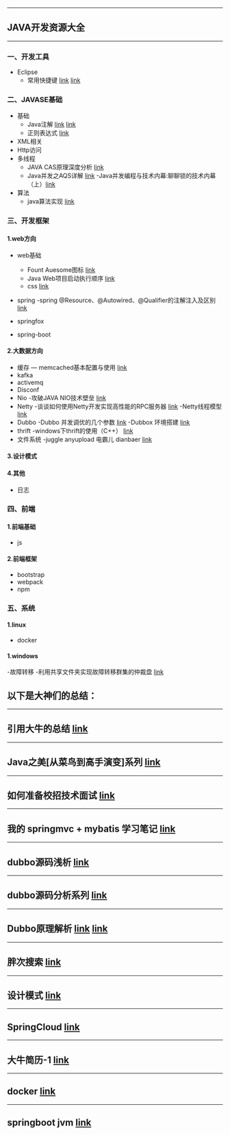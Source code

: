 
---
## JAVA开发资源大全

---
### 一、开发工具

- Eclipse
    - 常用快捷键 [link](http://note.youdao.com/noteshare?id=5101938f8d23b0e72c3ba72d85b190fb&sub=60254222F4FC49C2AEEAFFFDA4B216D3)
                        [link](https://blog.csdn.net/u010446936/article/details/80929465)

### 二、JAVASE基础

- 基础
   - Java注解 [link](http://note.youdao.com/noteshare?id=dd7de8b194b079f052e52fe15f0bbb48&sub=BF4BA93BBE0449D9B30B9DBA05BEE7AF)
                  [link](https://blog.csdn.net/briblue/article/details/73824058)
   - 正则表达式 [link](http://note.youdao.com/noteshare?id=5677ade6df16ea4d084356ed519870f2&sub=E3102B46633947638AE247779B8F0AD6)
- XML相关
- Http访问
- 多线程
  - JAVA CAS原理深度分析 [link](https://blog.csdn.net/hsuxu/article/details/9467651)
  - Java并发之AQS详解 [link](https://www.cnblogs.com/waterystone/p/4920797.html)
  -Java并发编程与技术内幕:聊聊锁的技术内幕（上）[link](https://blog.csdn.net/evankaka/article/details/51866242)
- 算法
  - java算法实现  [link](https://blog.csdn.net/autfish)


### 三、开发框架

#### 1.web方向
- web基础
  - Fount Auesome图标  [link](https://www.thinkcmf.com/font/search/index.html)
  - Java Web项目启动执行顺序 [link](https://blog.csdn.net/qq_20805103/article/details/77851996)
  - css  [link](http://www.css88.com/book/css/)

- spring
 -spring @Resource、@Autowired、@Qualifier的注解注入及区别 [link](https://blog.csdn.net/baple/article/details/17891755)
- springfox
- spring-boot


#### 2.大数据方向
- 缓存
  — memcached基本配置与使用 [link](https://blog.csdn.net/sup_heaven/article/details/32337711)
- kafka
- activemq
- Disconf
- Nio
  -攻破JAVA NIO技术壁垒  [link](http://www.importnew.com/19816.html)
- Netty
 -谈谈如何使用Netty开发实现高性能的RPC服务器  [link](http://www.cnblogs.com/jietang/p/5615681.html)
 -Netty线程模型 [link](http://www.360doc.com/content/14/0718/13/13247663_395254554.shtml)
- Dubbo
  -Dubbo 并发调优的几个参数 [link](https://blog.csdn.net/jdream314/article/details/44590937)
  -Dubbox 环境搭建 [link](https://blog.csdn.net/linuu/article/details/53758854)
- thrift
  -windows下thrift的使用（C++） [link](https://www.cnblogs.com/pinking/p/7739675.html)
- 文件系统
  -juggle anyupload 电霸儿 dianbaer [link](https://github.com/dianbaer)

#### 3.设计模式

#### 4.其他
- 日志


         
### 四、前端

#### 1.前端基础
- js

#### 2.前端框架

- bootstrap
- webpack
- npm

### 五、系统

#### 1.linux
- docker

#### 1.windows
-故障转移
 -利用共享文件夹实现故障转移群集的仲裁盘 [link](https://blog.csdn.net/microsoft_wu/article/details/46521047)


## 以下是大神们的总结：
---

## 引用大牛的总结 [link](https://github.com/aalansehaiyang/technology-talk)

---

## Java之美[从菜鸟到高手演变]系列 [link](https://blog.csdn.net/zhangerqing/article/details/8245560)

---

## 如何准备校招技术面试 [link](https://blog.csdn.net/h3243212/article/details/78132994)

---

## 我的 springmvc + mybatis 学习笔记 [link](https://github.com/brianway/springmvc-mybatis-learning)

---

## dubbo源码浅析 [link](https://blog.csdn.net/pentiumchen)

---

## dubbo源码分析系列 [link](https://my.oschina.net/pingpangkuangmo/blog/508963)

---

## Dubbo原理解析 [link](https://blog.csdn.net/quhongwei_zhanqiu/article/details/41577159) [link](https://blog.csdn.net/column/details/learningdubbo.html?&page=1)

---

## 胖次搜索 [link](https://www.panc.cc/)

---

## 设计模式 [link](https://blog.csdn.net/zhangerqing/article/details/8194653)

---

## SpringCloud [link](https://blog.csdn.net/forezp/article/details/70148833/)

---
## 大牛简历-1 [link](http://brianway.github.io/about/)

---
## docker [link](https://note.youdao.com/share/?id=99605ab560a33cf0d7ac86bf6d3d58ce&type=notebook#/CA2C78045B254AF79807128B3A79530D)

---
## springboot jvm [link](https://mp.weixin.qq.com/s/GTBH1aEMPcBlYido78OTAw)